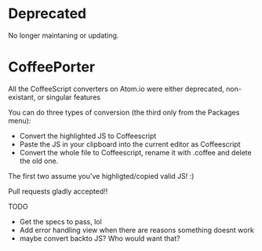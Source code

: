 # Deprecated

No longer maintaning or updating.

# CoffeePorter

All the CoffeeScript converters on Atom.io were either deprecated, non-existant, or singular features

You can do three types of conversion (the third only from the Packages menu):
- Convert the highlighted JS to Coffeescript
- Paste the JS in your clipboard into the current editor as Coffeescript
- Convert the whole file to Coffeescript, rename it with .coffee and delete the old one.

The first two assume you've highligted/copied valid JS! :)


Pull requests gladly accepted!!

TODO
- Get the specs to pass, lol
- Add error handling view when there are reasons something doesnt work
- maybe convert backto JS? Who would want that?
